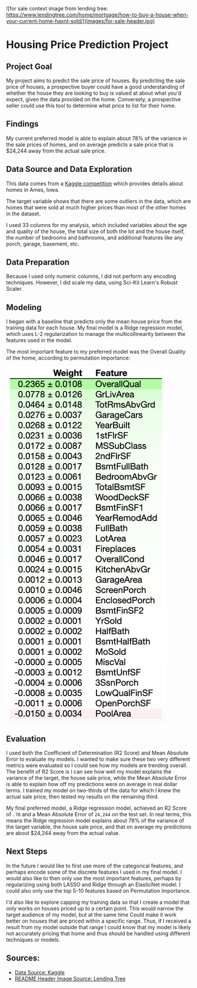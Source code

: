 ![for sale context image from lending tree: https://www.lendingtree.com/home/mortgage/how-to-buy-a-house-when-your-current-home-hasnt-sold/](images/for-sale-header.jpg)

# Housing Price Prediction Project

## Project Goal

My project aims to predict the sale price of houses. By predicting the sale price of houses, a prospective buyer could have a good understanding of whether the house they are looking to buy is valued at about what you'd expect, given the data provided on the home. Conversely, a prospective seller could use this tool to determine what price to list for their home.

## Findings

My current preferred model is able to explain about 78% of the variance in the sale prices of homes, and on average predicts a sale price that is $24,244 away from the actual sale price.

## Data Source and Data Exploration

This data comes from a [Kaggle competition](https://www.kaggle.com/c/house-prices-advanced-regression-techniques/) which provides details about homes in Ames, Iowa. 

The target variable shows that there are some outliers in the data, which are homes that were sold at much higher prices than most of the other homes in the dataset.

I used 33 columns for my analysis, which included variables about the age and quality of the house, the total size of both the lot and the house itself, the number of bedrooms and bathrooms, and additional features like any porch, garage, basement, etc.

## Data Preparation

Because I used only numeric columns, I did not perform any encoding techniques. However, I did scale my data, using Sci-Kit Learn's Robust Scaler.

## Modeling

I began with a baseline that predicts only the mean house price from the training data for each house. My final model is a Ridge regression model, which uses L-2 regularization to manage the multicollinearity between the features used in the model.

The most important feature to my preferred model was the Overall Quality of the home, according to permutation importance:

![feature importance from eli5 output for the ridge regression model](images/feature-importance-ridge.png)

## Evaluation

I used both the Coefficient of Determination (R2 Score) and Mean Absolute Error to evaluate my models. I wanted to make sure these two very different metrics were evaluated so I could see how my models are trending overall. The benefit of R2 Score is I can see how well my model explains the variance of the target, the house sale price, while the Mean Absolute Error is able to explain how off my predictions were on average in real dollar terms. I trained my model on two-thirds of the data for which I knew the actual sale price, then tested my results on the remaining third.

My final preferred model, a Ridge regression model, achieved an R2 Score of `.78` and a Mean Absolute Error of `24,244` on the test set. In real terms, this means the Ridge regression model explains about 78% of the variance of the target variable, the house sale price, and that on average my predictions are about $24,244 away from the actual value. 

## Next Steps

In the future I would like to first use more of the categorical features, and perhaps encode some of the discrete features I used in my final model. I would also like to then only use the most important features, perhaps by regularizing using both LASSO and Ridge through an ElasticNet model. I could also only use the top 5-10 features based on Permutation Importance. 

I'd also like to explore capping my training data so that I create a model that only works on houses priced up to a certain point. This would narrow the target audience of my model, but at the same time Could make it work better on houses that are priced within a specific range. Thus, if I received a result from my model outside that range I could know that my model is likely not accurately pricing that home and thus should be handled using different techniques or models. 

## Sources:

- [Data Source: Kaggle](https://www.kaggle.com/c/house-prices-advanced-regression-techniques/data)
- [README Header Image Source: Lending Tree](https://www.lendingtree.com/home/mortgage/how-to-buy-a-house-when-your-current-home-hasnt-sold/)
